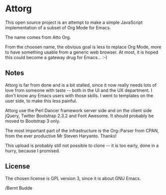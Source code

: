 Attorg
======

This open source project is an attempt to make a simple JavaScript implementation of a subset of Org Mode for Emacs.

The name comes from Atto Org.

From the choosen name, the obvious goal is less to replace Org Mode, more to have something usable from a generic web browser. At most, it is hoped this could become a gateway drug for Emacs... :-)

Notes
-----

Attorg is far from done and is a bit stalled, since it now really needs lots of love from someone with taste -- both in the UI and the UX department. I don't know any Emacs users with those skills. I went to templates on the user side, to make this less painful.

Attorg use the Perl Dancer framework server side and on the client side jQuery, Twitter Bootstrap 2.3.2 and Font Awesome. It should probably be moved to Bootstrap 3 only.

The most important part of the infrastructure is the Org::Parser from CPAN, from the ever productive Mr Steven Haryanto. Thanks!

This upload is probably still not possible to clone -- it is too early, done in a hurry, because I promised.

License
-------

The chosen license is GPL version 3, since it is about GNU Emacs.

/Bernt Budde
